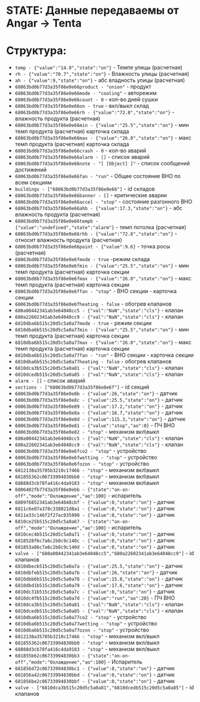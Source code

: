 # STATE: Данные передаваемы от Angar -> Tenta

# Структура:

-   `temp - {"value":"14.9","state":"on"}` - Темпе улицы (расчетная)
-   `rh - {"value":"70.7","state":"on"}` - Влажность улицы (расчетная)
-   `ah - {"value":9,"state":"on"}` - абс владность улицы (расчетная)
-   `68063bd0b77d3a35f86e0e66product - "onion"` - продукт
-   `68063bd0b77d3a35f86e0e66mode - "cooling"` - авторежим
-   `68063bd0b77d3a35f86e0e66count - 0` - кол-во дней сушки
-   `68063bd0b77d3a35f86e0e66on - true` - вкл/выкл склад
-   `68063bd0b77d3a35f86e0e66rh - {"value":"72.8","state":"on"}` - влажность продукта (расчетная)
-   `68063bd0b77d3a35f86e0e66min - {"value":"25.5","state":"on"}` - мин темп продукта (расчетная) карточка склада
-   `68063bd0b77d3a35f86e0e66max - {"value":"26.0","state":"on"}` - макс темп продукта (расчетная) карточка склада
-   `68063bd0b77d3a35f86e0e66crash - 0` - кол-во аварий
-   `68063bd0b77d3a35f86e0e66alarm - []` - список аварий
-   `68063bd0b77d3a35f86e0e66note - "[ [Object] ]"` - список сообщений достижений
-   `68063bd0b77d3a35f86e0e66fan - "run"` - Общее состояние ВНО по всем секциям
-   `buildings - ["68063bd0b77d3a35f86e0e66"]` - id складов
-   `68063bd0b77d3a35f86e0e66banner - []` - критические аварии
-   `68063bd0b77d3a35f86e0e66accel - "stop"` - состояние разгонного ВНО
-   `68063bd0b77d3a35f86e0e66ahb - {"value":17.3,"state":"on"}` - абс влажность продукта (расчетная) 
-   `68063bd0b77d3a35f86e0e66tempb - {"value":"undefined","state":"alarm"}` - темп потолка (расчетная) 
-   `68063bd0b77d3a35f86e0e66rhb - {"value":"72.8","state":"on"}` - относит влажность продукта (расчетная)
-   `68063bd0b77d3a35f86e0e66point - {"value":9.6}` - точка росы (расчетная)
-   `68063bd0b77d3a35f86e0e6fmode - true` -режим склада
-   `68063bd0b77d3a35f86e0e6fmin - {"value":"25.5","state":"on"}` - мин темп продукта (расчетная) карточка секции
-   `68063bd0b77d3a35f86e0e6fmax - {"value":"26.0","state":"on"}` - макс темп продукта (расчетная) карточка секции
-   `68063bd0b77d3a35f86e0e6ffan - "stop"` - ВНО секции - карточка секции
-   `68063bd0b77d3a35f86e0e6fheating - false` - обогрев клапанов
-   `680a00442341ab3e64048cc5 - {"val":"NaN","state":"cls"}` - клапан
-   `680a22602341ab3e64048cc9 - {"val":"NaN","state":"cls"}` - клапан
-   `6810dba6b515c20d5c5a0a77mode - true` - режим секции
-   `6810dba6b515c20d5c5a0a77min - {"value":"25.5","state":"on"}` - мин темп продукта (расчетная) карточка секции
-   `6810dba6b515c20d5c5a0a77max - {"value":"26.0","state":"on"}` - макс темп продукта (расчетная) карточка секции
-   `6810dba6b515c20d5c5a0a77fan - "run"` - ВНО секции - карточка секции
-   `6810dba6b515c20d5c5a0a77heating - false` - обогрев клапанов
-   `6810dca3b515c20d5c5a0a81 - {"val":"NaN","state":"cls"}` - клапан
-   `6810dcedb515c20d5c5a0a85 - {"val":"NaN","state":"cls"}` - клапан
-   `alarm - []` - список аварий
-   `sections - ["68063bd0b77d3a35f86e0e6f"]` - id секций
-   `68063bd0b77d3a35f86e0e8b - {"value":26,"state":"on"}` - датчик
-   `68063bd0b77d3a35f86e0e8c - {"value":25.5,"state":"on"}` - датчик
-   `68063bd0b77d3a35f86e0e89 - {"value":17.2,"state":"on"}` - датчик
-   `68063bd0b77d3a35f86e0e8a - {"value":16.7,"state":"on"}` - датчик
-   `68063bd0b77d3a35f86e0e8d - {"value":115.3,"state":"on"}` - датчик
-   `68063bd0b77d3a35f86e0e81 - {"value":"stop","ao":0}` - ПЧ ВНО
-   `68063bd0b77d3a35f86e0e82 - "stop"` - механизм вкл\выкл
-   `680a00442341ab3e64048cc5 - {"val":"NaN","state":"cls"}` - клапан
-   `680a22602341ab3e64048cc9 - {"val":"NaN","state":"cls"}` - клапан
-   `68063bd0b77d3a35f86e0e6fco2 - "stop"` - устройство
-   `68063bd0b77d3a35f86e0e6fwetting - "stop"` - устройство
-   `68063bd0b77d3a35f86e0e6fozon - "stop"` - устройство
-   `6812138a35705b3210c17466 - "stop"` - механизм вкл\выкл
-   `681855362c06733994830bb0 - "stop"` - механизм вкл\выкл
-   `68888d3cb78fa416c4da9183 - "stop"` - механизм вкл\выкл
-   `6806402fb77d3a35f86e0ebb - {"state":"on-on-off","mode":"Охлаждение","ao":100}` - испаритель
-   `6809f6852341ab3e64048cbf - {"value":0,"state":"on"}` - датчик
-   `6811c6e07a378c338021d8a1 - {"value":0,"state":"on"}` - датчик
-   `6811e33c146f2f27ac035990 - {"value":0,"state":"on"}` - датчик
-   `6810ce25b515c20d5c5a0a67 - {"state":"on-on-off","mode":"Охлаждение","ao":100}` - испаритель
-   `6810cec4b515c20d5c5a0a71 - {"value":0,"state":"on"}` - датчик
-   `6818528f6c7a6c2b8c9c140c - {"value":0,"state":"on"}` - датчик
-   `681853a86c7a6c2b8c9c140d - {"value":0,"state":"on"}` - датчик
-   `valve - ["680a00442341ab3e64048cc5","680a22602341ab3e64048cc9"]` - id клапанов
-   `6810dbecb515c20d5c5a0a7a - {"value":25.5,"state":"on"}` - датчик
-   `6810dbfeb515c20d5c5a0a7b - {"value":26,"state":"on"}` - датчик
-   `6810dbb6b515c20d5c5a0a78 - {"value":15.8,"state":"on"}` - датчик
-   `6810dbd1b515c20d5c5a0a79 - {"value":17.6,"state":"on"}` - датчик
-   `6810dc31b515c20d5c5a0a7c - {"value":0,"state":"on"}` - датчик
-   `6810dc4fb515c20d5c5a0a7d - {"value":"run","ao":20}` - ПЧ ВНО
-   `6810dca3b515c20d5c5a0a81 - {"val":"NaN","state":"cls"}` - клапан
-   `6810dcedb515c20d5c5a0a85 - {"val":"NaN","state":"cls"}` - клапан
-   `6810dba6b515c20d5c5a0a77co2 - "stop"` - устройство
-   `6810dba6b515c20d5c5a0a77wetting - "stop"` - устройство
-   `6810dba6b515c20d5c5a0a77ozon - "stop"` - устройство
-   `6812138a35705b3210c17466 - "stop"` - механизм вкл/выкл
-   `681855362c06733994830bb0 - "stop"` - механизм вкл/выкл
-   `68888d3cb78fa416c4da9183 - "stop"` - механизм вкл/выкл
-   `681855b62c06733994830bb3 - {"state":"on-on-off","mode":"Охлаждение","ao":100}` - Испаритель
-   `681856d72c06733994830bc1 - {"value":0,"state":"on"}` - датчик
-   `681856a42c06733994830bbd - {"value":0,"state":"on"}` - датчик
-   `681856be2c06733994830bbf - {"value":0,"state":"on"}` - датчик
-   `valve - ["6810dca3b515c20d5c5a0a81","6810dcedb515c20d5c5a0a85"]` - id клапанов
